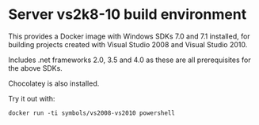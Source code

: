 # Server vs2k8-10 build environment

This provides a Docker image with Windows SDKs 7.0 and 7.1 installed, for
building projects created with Visual Studio 2008 and Visual Studio 2010.

Includes .net frameworks 2.0, 3.5 and 4.0 as these are all prerequisites for
the above SDKs.

Chocolatey is also installed.

Try it out with:
```
docker run -ti symbols/vs2008-vs2010 powershell
```

